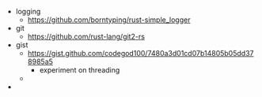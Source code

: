 - logging
	- https://github.com/borntyping/rust-simple_logger
- git
	- https://github.com/rust-lang/git2-rs
- gist
	- https://gist.github.com/codegod100/7480a3d01cd07b14805b05dd378985a5
		- experiment on threading
	-
-